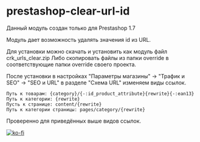 # prestashop-clear-url-id
Данный модуль создан только для Prestashop 1.7

Модуль дает возможность удалять значения id из URL.

Для установки можно скачать и установить как модуль файл crk_urls_clear.zip
Либо скопировать файлы из папки override в соответствующие папки override своего проекта.

После установки в настройках "Параметры магазины" -> "Трафик и SEO" -> "SEO и URL" в разделе "Схема URL" изменяем виды ссылок.

```
Путь к товарам: {category}/{-:id_product_attribute}{rewrite}{-:ean13}
Путь к категории: {rewrite}
Пусть к странице: content/{rewrite}
Путь к категории страницы: pages/category/{rewrite}
```

Проверенно для приведённых выше видов ссылок.

[![ko-fi](https://az743702.vo.msecnd.net/cdn/kofi2.png?v=0)](https://ko-fi.com/F1F8RXPF)
